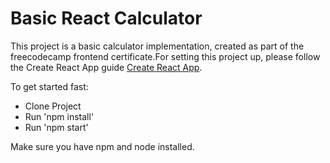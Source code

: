# Basic React Calculator

This project is a basic calculator implementation, created as part of the freecodecamp frontend certificate.For setting this project up, please follow the Create React App guide [Create React App](https://github.com/facebookincubator/create-react-app).

To get started fast:

* Clone Project
* Run 'npm install'
* Run 'npm start'

Make sure you have npm and node installed.

